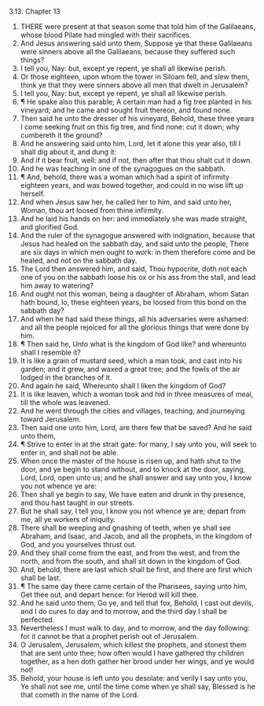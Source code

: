 3.13. Chapter 13
1. THERE were present at that season some that told him of the Galilaeans, whose blood Pilate had mingled with their sacrifices.
2. And Jesus answering said unto them, Suppose ye that these Galilaeans were sinners above all the Galilaeans, because they suffered such things?
3. I tell you, Nay: but, except ye repent, ye shall all likewise perish.
4. Or those eighteen, upon whom the tower in Siloam fell, and slew them, think ye that they were sinners above all men that dwelt in Jerusalem?
5. I tell you, Nay: but, except ye repent, ye shall all likewise perish.
6. ¶ He spake also this parable; A certain man had a fig tree planted in his vineyard; and he came and sought fruit thereon, and found none.
7. Then said he unto the dresser of his vineyard, Behold, these three years I come seeking fruit on this fig tree, and find none: cut it down; why cumbereth it the ground?
8. And he answering said unto him, Lord, let it alone this year also, till I shall dig about it, and dung it:
9. And if it bear fruit, well: and if not, then after that thou shalt cut it down.
10. And he was teaching in one of the synagogues on the sabbath.
11. ¶ And, behold, there was a woman which had a spirit of infirmity eighteen years, and was bowed together, and could in no wise lift up herself.
12. And when Jesus saw her, he called her to him, and said unto her, Woman, thou art loosed from thine infirmity.
13. And he laid his hands on her: and immediately she was made straight, and glorified God.
14. And the ruler of the synagogue answered with indignation, because that Jesus had healed on the sabbath day, and said unto the people, There are six days in which men ought to work: in them therefore come and be healed, and not on the sabbath day.
15. The Lord then answered him, and said, Thou hypocrite, doth not each one of you on the sabbath loose his ox or his ass from the stall, and lead him away to watering?
16. And ought not this woman, being a daughter of Abraham, whom Satan hath bound, lo, these eighteen years, be loosed from this bond on the sabbath day?
17. And when he had said these things, all his adversaries were ashamed: and all the people rejoiced for all the glorious things that were done by him.
18. ¶ Then said he, Unto what is the kingdom of God like? and whereunto shall I resemble it?
19. It is like a grain of mustard seed, which a man took, and cast into his garden; and it grew, and waxed a great tree; and the fowls of the air lodged in the branches of it.
20. And again he said, Whereunto shall I liken the kingdom of God?
21. It is like leaven, which a woman took and hid in three measures of meal, till the whole was leavened.
22. And he went through the cities and villages, teaching, and journeying toward Jerusalem.
23. Then said one unto him, Lord, are there few that be saved? And he said unto them,
24. ¶ Strive to enter in at the strait gate: for many, I say unto you, will seek to enter in, and shall not be able.
25. When once the master of the house is risen up, and hath shut to the door, and ye begin to stand without, and to knock at the door, saying, Lord, Lord, open unto us; and he shall answer and say unto you, I know you not whence ye are:
26. Then shall ye begin to say, We have eaten and drunk in thy presence, and thou hast taught in our streets.
27. But he shall say, I tell you, I know you not whence ye are; depart from me, all ye workers of iniquity.
28. There shall be weeping and gnashing of teeth, when ye shall see Abraham, and Isaac, and Jacob, and all the prophets, in the kingdom of God, and you yourselves thrust out.
29. And they shall come from the east, and from the west, and from the north, and from the south, and shall sit down in the kingdom of God.
30. And, behold, there are last which shall be first, and there are first which shall be last.
31. ¶ The same day there came certain of the Pharisees, saying unto him, Get thee out, and depart hence: for Herod will kill thee.
32. And he said unto them, Go ye, and tell that fox, Behold, I cast out devils, and I do cures to day and to morrow, and the third day I shall be perfected.
33. Nevertheless I must walk to day, and to morrow, and the day following: for it cannot be that a prophet perish out of Jerusalem.
34. O Jerusalem, Jerusalem, which killest the prophets, and stonest them that are sent unto thee; how often would I have gathered thy children together, as a hen doth gather her brood under her wings, and ye would not!
35. Behold, your house is left unto you desolate: and verily I say unto you, Ye shall not see me, until the time come when ye shall say, Blessed is he that cometh in the name of the Lord.

